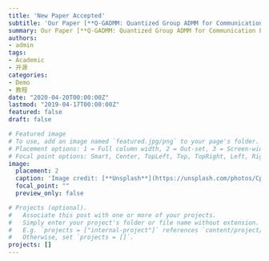 ```yaml
---
title: 'New Paper Accepted'
subtitle: 'Our Paper [**Q-GADMM: Quantized Group ADMM for Communication Efficient Decentralized Machine Learning**] has been accepted in IEEE Transactions on Communications.'
summary: Our Paper [**Q-GADMM: Quantized Group ADMM for Communication Efficient Decentralized Machine Learning**] has been accepted in IEEE Transactions on Communications.
authors:
- admin
tags:
- Academic
- 开源
categories:
- Demo
- 教程
date: "2020-04-20T00:00:00Z"
lastmod: "2019-04-17T00:00:00Z"
featured: false
draft: false

# Featured image
# To use, add an image named `featured.jpg/png` to your page's folder.
# Placement options: 1 = Full column width, 2 = Out-set, 3 = Screen-width
# Focal point options: Smart, Center, TopLeft, Top, TopRight, Left, Right, BottomLeft, Bottom, BottomRight
image:
  placement: 2
  caption: 'Image credit: [**Unsplash**](https://unsplash.com/photos/CpkOjOcXdUY)'
  focal_point: ""
  preview_only: false

# Projects (optional).
#   Associate this post with one or more of your projects.
#   Simply enter your project's folder or file name without extension.
#   E.g. `projects = ["internal-project"]` references `content/project/deep-learning/index.md`.
#   Otherwise, set `projects = []`.
projects: []
---
```







